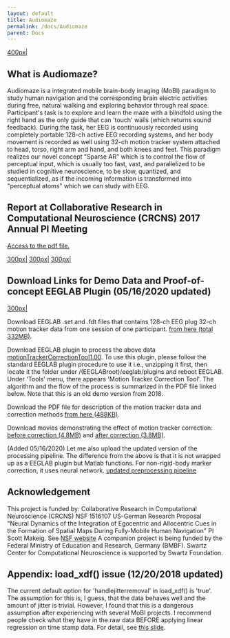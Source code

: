 ```yaml
---
layout: default
title: Audiomaze
permalink: /docs/Audiomaze
parent: Docs
---
```


[400px|](/File:wire18.jpg "wikilink")

## What is Audiomaze?

Audiomaze is a integrated mobile brain-body imaging (MoBI) paradigm to
study human navigation and the corresponding brain electric activities
during free, natural walking and exploring behavior through real space.
Participant's task is to explore and learn the maze with a blindfold
using the right hand as the only guide that can 'touch' walls (which
returns sound feedback). During the task, her EEG is continuously
recorded using completely portable 128-ch active EEG recording systems,
and her body movement is recorded as well using 32-ch motion tracker
system attached to head, torso, right arm and hand, and both knees and
feet. This paradigm realizes our novel concept "Sparse AR" which is to
control the flow of perceptual input, which is usually too fast, vast,
and parallelized to be studied in cognitive neuroscience, to be slow,
quantized, and sequentialized, as if the incoming information is
transformed into "perceptual atoms" which we can study with EEG.

## Report at Collaborative Research in Computational Neuroscience (CRCNS) 2017 Annual PI Meeting

[Access to the pdf
file.](https://crcns2017.worldeventsforum.net/wp-content/uploads/2017/07/CRCNS-2017-Abstracts-Book-Jun-12.pdf)

[300px|](/File:crcns2017_01.jpg "wikilink")
[300px|](/File:crcns2017_02.jpg "wikilink")
[300px|](/File:crcns2017_03.jpg "wikilink")

## Download Links for Demo Data and Proof-of-concept EEGLAB Plugin (05/16/2020 updated)

[300px|](/File:gui.png "wikilink")

Download EEGLAB .set and .fdt files that contains 128-ch EEG plug 32-ch
motion tracker data from one session of one participant. [from here
(total 332MB)](ftp://sccn.ucsd.edu/pub/audiomaze/audiomazeDemoData.zip).

Download EEGLAB plugin to process the above data
[motionTrackerCorrectionTool1.00](/Media:motionTrackerCorrectionTool1.00.zip‎ "wikilink").
To use this plugin, please follow the standard EEGLAB plugin procedure
to use it i.e., unzipping it first, then locate it the folder under
/(EEGLABroot)/eeglab/plugins and reboot EEGLAB. Under 'Tools' menu,
there appears 'Motion Tracker Correction Tool'. The algorithm and the
flow of the process is summarized in the PDF file linked below. Note
that this is an old demo version from 2018.

Download the PDF file for description of the motion tracker data and
correction methods [from here
(488KB)](ftp://sccn.ucsd.edu/pub/audiomaze/audiomazeMaterials.pdf).

Download movies demonstrating the effect of motion tracker correction:
[before correction
(4.8MB)](ftp://sccn.ucsd.edu/pub/audiomaze/beforeCorrection.mp4) and
[after correction
(3.8MB)](ftp://sccn.ucsd.edu/pub/audiomaze/afterCorrection.mp4).

(Added 05/16/2020) Let me also upload the updated version of the
processing pipeline. The difference from the above is that it is not
wrapped up as a EEGLAB plugin but Matlab functions. For non-rigid-body
marker correction, it uses neural network. [updated preprocessing
pipeline](/Media:updatedPreprocessingPipeline.zip‎ "wikilink")

## Acknowledgement

This project is funded by: Collaborative Research in Computational
Neuroscience (CRCNS) NSF 1516107 US-German Research Proposal "Neural
Dynamics of the Integration of Egocentric and Allocentric Cues in the
Formation of Spatial Maps During Fully-Mobile Human Navigation" PI Scott
Makeig. See [NSF
website](https://www.nsf.gov/awardsearch/showAward?AWD_ID=1516107) A
companion project is being funded by the Federal Ministry of Education
and Research, Germany (BMBF). Swartz Center for Computational
Neuroscience is supported by Swartz Foundation.

## Appendix: load_xdf() issue (12/20/2018 updated)

The current default option for 'handlejitterremoval' in load_xdf() is
'true'. The assumption for this is, I guess, that the data behaves well
and the amount of jitter is trivial. However, I found that this is a
dangerous assumption after experiencing with several MoBI projects. I
recommend people check what they have in the raw data BEFORE applying
linear regression on time stamp data. For detail, see [this
slide](/Media:_How_to_make_irregular_and_missing_sampling_points_uniform_in_LSL_data.pdf "wikilink").